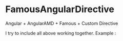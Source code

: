 FamousAngularDirective
======================

Angular + AngularAMD + Famous + Custom Directive

I try to include all above working together.
Example :
<logo width="200" heigth="200" path="/img/log.svg"></logo>
